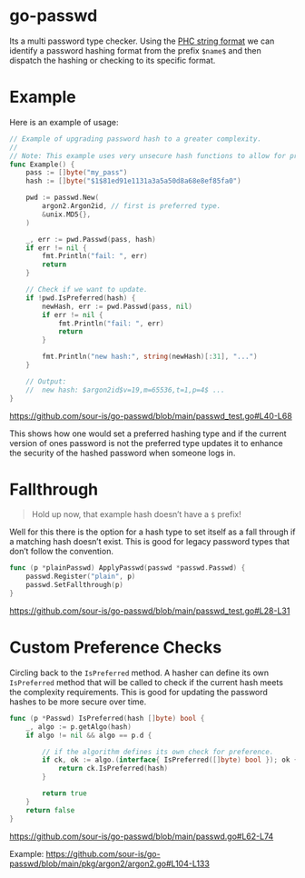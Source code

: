 # go-passwd
 Its a multi password type checker. Using the [PHC string format](https://github.com/P-H-C/phc-string-format/blob/master/phc-sf-spec.md) we can identify a password hashing format from the prefix `$name$` and then dispatch the hashing or checking to its specific format.


# Example

Here is an example of usage:

```go
// Example of upgrading password hash to a greater complexity.
//
// Note: This example uses very unsecure hash functions to allow for predictable output. Use of argon2.Argon2id or scrypt.Scrypt2 for greater hash security is recommended.
func Example() {
	pass := []byte("my_pass")
	hash := []byte("$1$81ed91e1131a3a5a50d8a68e8ef85fa0")

	pwd := passwd.New(
		argon2.Argon2id, // first is preferred type.
		&unix.MD5{},
	)

	_, err := pwd.Passwd(pass, hash)
	if err != nil {
		fmt.Println("fail: ", err)
		return
	}

	// Check if we want to update.
	if !pwd.IsPreferred(hash) {
		newHash, err := pwd.Passwd(pass, nil)
		if err != nil {
			fmt.Println("fail: ", err)
			return
		}

		fmt.Println("new hash:", string(newHash)[:31], "...")
	}

	// Output:
	//  new hash: $argon2id$v=19,m=65536,t=1,p=4$ ...
}
```
https://github.com/sour-is/go-passwd/blob/main/passwd_test.go#L40-L68

This shows how one would set a preferred hashing type and if the current version of ones password is not the preferred type updates it to enhance the security of the hashed password when someone logs in.


# Fallthrough

> Hold up now, that example hash doesn’t have a `$` prefix!

Well for this there is the option for a hash type to set itself as a fall through if a matching hash doesn’t exist. This is good for legacy password types that don’t follow the convention.

```go
func (p *plainPasswd) ApplyPasswd(passwd *passwd.Passwd) {
	passwd.Register("plain", p)
	passwd.SetFallthrough(p)
}
```

https://github.com/sour-is/go-passwd/blob/main/passwd_test.go#L28-L31


# Custom Preference Checks

Circling back to the `IsPreferred` method. A hasher can define its own `IsPreferred` method that will be called to check if the current hash meets the complexity requirements. This is good for updating the password hashes to be more secure over time.

```go
func (p *Passwd) IsPreferred(hash []byte) bool {
	_, algo := p.getAlgo(hash)
	if algo != nil && algo == p.d {

		// if the algorithm defines its own check for preference.
		if ck, ok := algo.(interface{ IsPreferred([]byte) bool }); ok {
			return ck.IsPreferred(hash)
		}

		return true
	}
	return false
}
```

https://github.com/sour-is/go-passwd/blob/main/passwd.go#L62-L74

Example: https://github.com/sour-is/go-passwd/blob/main/pkg/argon2/argon2.go#L104-L133
